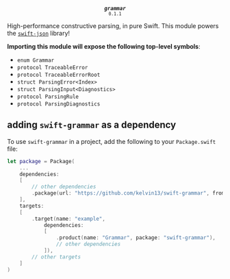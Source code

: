 <p align="center">
  <strong><em><code>grammar</code></em></strong><br><small><code>0.1.1</code></small>
</p>

High-performance constructive parsing, in pure Swift. This module powers the [`swift-json`](https://github.com/kelvin13/swift-json) library!

**Importing this module will expose the following top-level symbols**:

* `enum Grammar`
* `protocol TraceableError`
* `protocol TraceableErrorRoot`
* `struct ParsingError<Index>`
* `struct ParsingInput<Diagnostics>`
* `protocol ParsingRule`
* `protocol ParsingDiagnostics`

## adding `swift-grammar` as a dependency 

To use `swift-grammar` in a project, add the following to your `Package.swift` file:

```swift
let package = Package(
    ...
    dependencies: 
    [
        // other dependencies
        .package(url: "https://github.com/kelvin13/swift-grammar", from: "0.1.0"),
    ],
    targets: 
    [
        .target(name: "example", 
            dependencies: 
            [
                .product(name: "Grammar", package: "swift-grammar"),
                // other dependencies
            ]),
        // other targets
    ]
)
```
